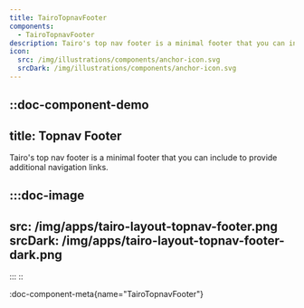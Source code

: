 ```yaml
---
title: TairoTopnavFooter
components:
  - TairoTopnavFooter
description: Tairo's top nav footer is a minimal footer that you can include to provide additional navigation links.
icon:
  src: /img/illustrations/components/anchor-icon.svg
  srcDark: /img/illustrations/components/anchor-icon.svg
---
```



::doc-component-demo
---
title: Topnav Footer
---
Tairo's top nav footer is a minimal footer that you can include to provide additional navigation links.

:::doc-image
---
src: /img/apps/tairo-layout-topnav-footer.png
srcDark: /img/apps/tairo-layout-topnav-footer-dark.png
---
:::
::

:doc-component-meta{name="TairoTopnavFooter"}